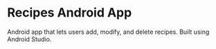 # Recipes Android App

Android app that lets users add, modify, and delete recipes. Built using Android Studio.
